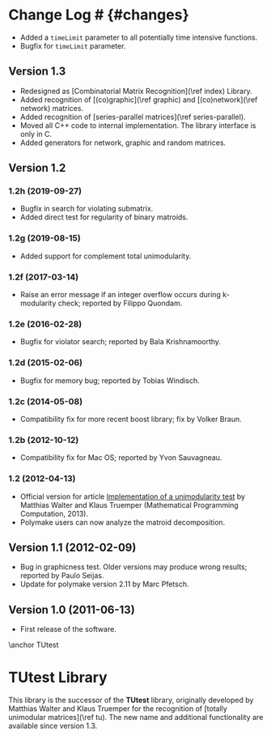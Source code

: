 # Change Log # {#changes}

  - Added a `timeLimit` parameter to all potentially time intensive functions.
  - Bugfix for `timeLimit` parameter.

## Version 1.3 ##

  - Redesigned as [Combinatorial Matrix Recognition](\ref index) Library.
  - Added recognition of [(co)graphic](\ref graphic) and [(co)network](\ref network) matrices.
  - Added recognition of [series-parallel matrices](\ref series-parallel).
  - Moved all C++ code to internal implementation. The library interface is only in C.
  - Added generators for network, graphic and random matrices.

## Version 1.2 ##

### 1.2h (2019-09-27) ###

  - Bugfix in search for violating submatrix.
  - Added direct test for regularity of binary matroids.

### 1.2g (2019-08-15) ###

  - Added support for complement total unimodularity.

### 1.2f (2017-03-14) ###

  - Raise an error message if an integer overflow occurs during k-modularity check; reported by Filippo Quondam.

### 1.2e (2016-02-28) ###

  - Bugfix for violator search; reported by Bala Krishnamoorthy.

### 1.2d (2015-02-06) ###

  - Bugfix for memory bug; reported by Tobias Windisch.

### 1.2c (2014-05-08) ###

  - Compatibility fix for more recent boost library; fix by Volker Braun.

### 1.2b (2012-10-12) ###

  - Compatibility fix for Mac OS; reported by Yvon Sauvagneau.

### 1.2 (2012-04-13) ###

  - Official version for article [Implementation of a unimodularity test](https://doi.org/10.1007/s12532-012-0048-x) by Matthias Walter and Klaus Truemper (Mathematical Programming Computation, 2013).
  - Polymake users can now analyze the matroid decomposition.

## Version 1.1 (2012-02-09) ##

  - Bug in graphicness test. Older versions may produce wrong results; reported by Paulo Seijas.
  - Update for polymake version 2.11 by Marc Pfetsch.
  
## Version 1.0 (2011-06-13) ##

  - First release of the software.

\anchor TUtest
# TUtest Library #

This library is the successor of the **TUtest** library, originally developed by Matthias Walter and Klaus Truemper for the recognition of [totally unimodular matrices](\ref tu).
The new name and additional functionality are available since version 1.3.
